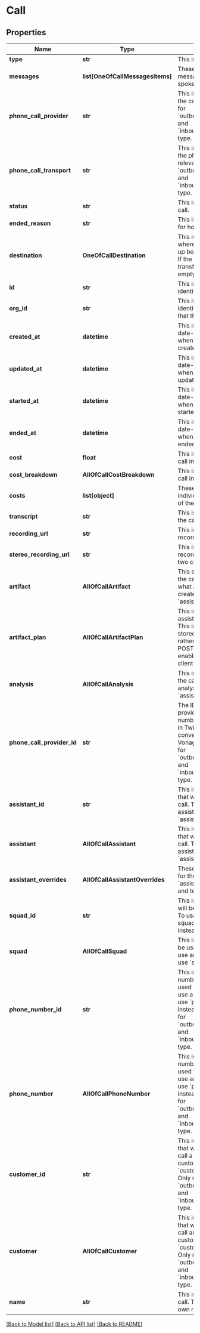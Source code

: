 # Call

## Properties
Name | Type | Description | Notes
------------ | ------------- | ------------- | -------------
**type** | **str** | This is the type of call. | [optional] 
**messages** | **list[OneOfCallMessagesItems]** | These are the messages that were spoken during the call. | [optional] 
**phone_call_provider** | **str** | This is the provider of the call.  Only relevant for &#x60;outboundPhoneCall&#x60; and &#x60;inboundPhoneCall&#x60; type. | [optional] 
**phone_call_transport** | **str** | This is the transport of the phone call.  Only relevant for &#x60;outboundPhoneCall&#x60; and &#x60;inboundPhoneCall&#x60; type. | [optional] 
**status** | **str** | This is the status of the call. | [optional] 
**ended_reason** | **str** | This is the explanation for how the call ended. | [optional] 
**destination** | **OneOfCallDestination** | This is the destination where the call ended up being transferred to. If the call was not transferred, this will be empty. | [optional] 
**id** | **str** | This is the unique identifier for the call. | 
**org_id** | **str** | This is the unique identifier for the org that this call belongs to. | 
**created_at** | **datetime** | This is the ISO 8601 date-time string of when the call was created. | 
**updated_at** | **datetime** | This is the ISO 8601 date-time string of when the call was last updated. | 
**started_at** | **datetime** | This is the ISO 8601 date-time string of when the call was started. | [optional] 
**ended_at** | **datetime** | This is the ISO 8601 date-time string of when the call was ended. | [optional] 
**cost** | **float** | This is the cost of the call in USD. | [optional] 
**cost_breakdown** | **AllOfCallCostBreakdown** | This is the cost of the call in USD. | [optional] 
**costs** | **list[object]** | These are the costs of individual components of the call in USD. | [optional] 
**transcript** | **str** | This is the transcript of the call. | [optional] 
**recording_url** | **str** | This is the URL of the recording of the call. | [optional] 
**stereo_recording_url** | **str** | This is the URL of the recording of the call in two channels. | [optional] 
**artifact** | **AllOfCallArtifact** | This stores artifacts of the call. Customize what artifacts are created by configuring &#x60;assistant.artifactPlan&#x60;. | [optional] 
**artifact_plan** | **AllOfCallArtifactPlan** | This is a copy of assistant artifact plan. This isn&#x27;t actually stored on the call but rather just returned in POST /call/web to enable artifact creation client side. | [optional] 
**analysis** | **AllOfCallAnalysis** | This is the analysis of the call. Customize the analysis by configuring &#x60;assistant.analysisPlan&#x60;. | [optional] 
**phone_call_provider_id** | **str** | The ID of the call as provided by the phone number service. callSid in Twilio. conversationUuid in Vonage.  Only relevant for &#x60;outboundPhoneCall&#x60; and &#x60;inboundPhoneCall&#x60; type. | [optional] 
**assistant_id** | **str** | This is the assistant that will be used for the call. To use a transient assistant, use &#x60;assistant&#x60; instead. | [optional] 
**assistant** | **AllOfCallAssistant** | This is the assistant that will be used for the call. To use an existing assistant, use &#x60;assistantId&#x60; instead. | [optional] 
**assistant_overrides** | **AllOfCallAssistantOverrides** | These are the overrides for the &#x60;assistant&#x60; or &#x60;assistantId&#x60;&#x27;s settings and template variables. | [optional] 
**squad_id** | **str** | This is the squad that will be used for the call. To use a transient squad, use &#x60;squad&#x60; instead. | [optional] 
**squad** | **AllOfCallSquad** | This is a squad that will be used for the call. To use an existing squad, use &#x60;squadId&#x60; instead. | [optional] 
**phone_number_id** | **str** | This is the phone number that will be used for the call. To use a transient number, use &#x60;phoneNumber&#x60; instead.  Only relevant for &#x60;outboundPhoneCall&#x60; and &#x60;inboundPhoneCall&#x60; type. | [optional] 
**phone_number** | **AllOfCallPhoneNumber** | This is the phone number that will be used for the call. To use an existing number, use &#x60;phoneNumberId&#x60; instead.  Only relevant for &#x60;outboundPhoneCall&#x60; and &#x60;inboundPhoneCall&#x60; type. | [optional] 
**customer_id** | **str** | This is the customer that will be called. To call a transient customer , use &#x60;customer&#x60; instead.  Only relevant for &#x60;outboundPhoneCall&#x60; and &#x60;inboundPhoneCall&#x60; type. | [optional] 
**customer** | **AllOfCallCustomer** | This is the customer that will be called. To call an existing customer, use &#x60;customerId&#x60; instead.  Only relevant for &#x60;outboundPhoneCall&#x60; and &#x60;inboundPhoneCall&#x60; type. | [optional] 
**name** | **str** | This is the name of the call. This is just for your own reference. | [optional] 

[[Back to Model list]](../README.md#documentation-for-models) [[Back to API list]](../README.md#documentation-for-api-endpoints) [[Back to README]](../README.md)

